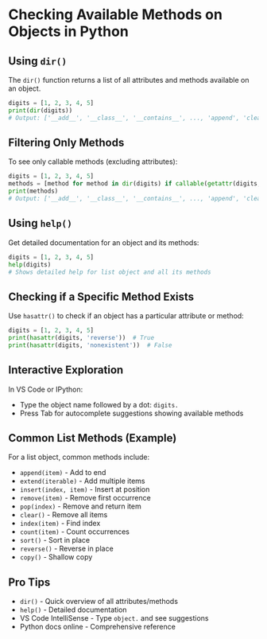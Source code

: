 # Checking Available Methods on Objects in Python

## Using `dir()`
The `dir()` function returns a list of all attributes and methods available on an object.

```python
digits = [1, 2, 3, 4, 5]
print(dir(digits))
# Output: ['__add__', '__class__', '__contains__', ..., 'append', 'clear', 'copy', 'count', 'extend', 'index', 'insert', 'pop', 'remove', 'reverse', 'sort']
```

## Filtering Only Methods
To see only callable methods (excluding attributes):

```python
digits = [1, 2, 3, 4, 5]
methods = [method for method in dir(digits) if callable(getattr(digits, method))]
print(methods)
# Output: ['__add__', '__class__', '__contains__', ..., 'append', 'clear', 'copy', 'count', 'extend', 'index', 'insert', 'pop', 'remove', 'reverse', 'sort']
```

## Using `help()`
Get detailed documentation for an object and its methods:

```python
digits = [1, 2, 3, 4, 5]
help(digits)
# Shows detailed help for list object and all its methods
```

## Checking if a Specific Method Exists
Use `hasattr()` to check if an object has a particular attribute or method:

```python
digits = [1, 2, 3, 4, 5]
print(hasattr(digits, 'reverse'))  # True
print(hasattr(digits, 'nonexistent'))  # False
```

## Interactive Exploration
In VS Code or IPython:
- Type the object name followed by a dot: `digits.`
- Press Tab for autocomplete suggestions showing available methods

## Common List Methods (Example)
For a list object, common methods include:
- `append(item)` - Add to end
- `extend(iterable)` - Add multiple items
- `insert(index, item)` - Insert at position
- `remove(item)` - Remove first occurrence
- `pop(index)` - Remove and return item
- `clear()` - Remove all items
- `index(item)` - Find index
- `count(item)` - Count occurrences
- `sort()` - Sort in place
- `reverse()` - Reverse in place
- `copy()` - Shallow copy

## Pro Tips
- `dir()` - Quick overview of all attributes/methods
- `help()` - Detailed documentation
- VS Code IntelliSense - Type `object.` and see suggestions
- Python docs online - Comprehensive reference
